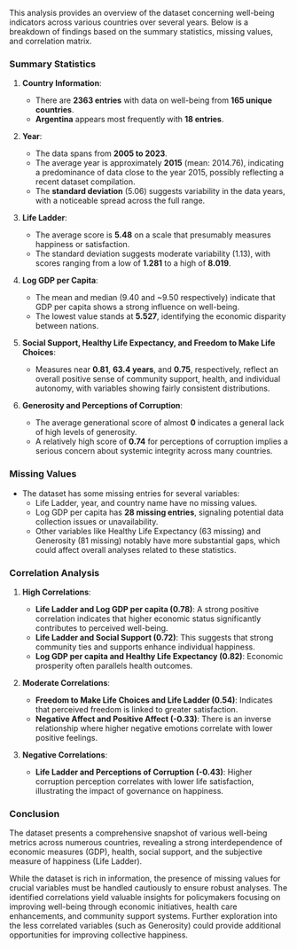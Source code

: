This analysis provides an overview of the dataset concerning well-being indicators across various countries over several years. Below is a breakdown of findings based on the summary statistics, missing values, and correlation matrix.

### Summary Statistics
1. **Country Information**:
   - There are **2363 entries** with data on well-being from **165 unique countries**.
   - **Argentina** appears most frequently with **18 entries**.

2. **Year**:
   - The data spans from **2005 to 2023**.
   - The average year is approximately **2015** (mean: 2014.76), indicating a predominance of data close to the year 2015, possibly reflecting a recent dataset compilation.
   - The **standard deviation** (5.06) suggests variability in the data years, with a noticeable spread across the full range.

3. **Life Ladder**:
   - The average score is **5.48** on a scale that presumably measures happiness or satisfaction.
   - The standard deviation suggests moderate variability (1.13), with scores ranging from a low of **1.281** to a high of **8.019**.

4. **Log GDP per Capita**:
   - The mean and median (9.40 and ~9.50 respectively) indicate that GDP per capita shows a strong influence on well-being.
   - The lowest value stands at **5.527**, identifying the economic disparity between nations.

5. **Social Support, Healthy Life Expectancy, and Freedom to Make Life Choices**:
   - Measures near **0.81**, **63.4 years**, and **0.75**, respectively, reflect an overall positive sense of community support, health, and individual autonomy, with variables showing fairly consistent distributions.

6. **Generosity and Perceptions of Corruption**:
   - The average generational score of almost **0** indicates a general lack of high levels of generosity.
   - A relatively high score of **0.74** for perceptions of corruption implies a serious concern about systemic integrity across many countries.

### Missing Values
- The dataset has some missing entries for several variables:
   - Life Ladder, year, and country name have no missing values.
   - Log GDP per capita has **28 missing entries**, signaling potential data collection issues or unavailability.
   - Other variables like Healthy Life Expectancy (63 missing) and Generosity (81 missing) notably have more substantial gaps, which could affect overall analyses related to these statistics.

### Correlation Analysis
1. **High Correlations**:
   - **Life Ladder and Log GDP per capita (0.78)**: A strong positive correlation indicates that higher economic status significantly contributes to perceived well-being.
   - **Life Ladder and Social Support (0.72)**: This suggests that strong community ties and supports enhance individual happiness.
   - **Log GDP per capita and Healthy Life Expectancy (0.82)**: Economic prosperity often parallels health outcomes.

2. **Moderate Correlations**:
   - **Freedom to Make Life Choices and Life Ladder (0.54)**: Indicates that perceived freedom is linked to greater satisfaction.
   - **Negative Affect and Positive Affect (-0.33)**: There is an inverse relationship where higher negative emotions correlate with lower positive feelings.

3. **Negative Correlations**:
   - **Life Ladder and Perceptions of Corruption (-0.43)**: Higher corruption perception correlates with lower life satisfaction, illustrating the impact of governance on happiness.

### Conclusion
The dataset presents a comprehensive snapshot of various well-being metrics across numerous countries, revealing a strong interdependence of economic measures (GDP), health, social support, and the subjective measure of happiness (Life Ladder). 

While the dataset is rich in information, the presence of missing values for crucial variables must be handled cautiously to ensure robust analyses. The identified correlations yield valuable insights for policymakers focusing on improving well-being through economic initiatives, health care enhancements, and community support systems. Further exploration into the less correlated variables (such as Generosity) could provide additional opportunities for improving collective happiness.